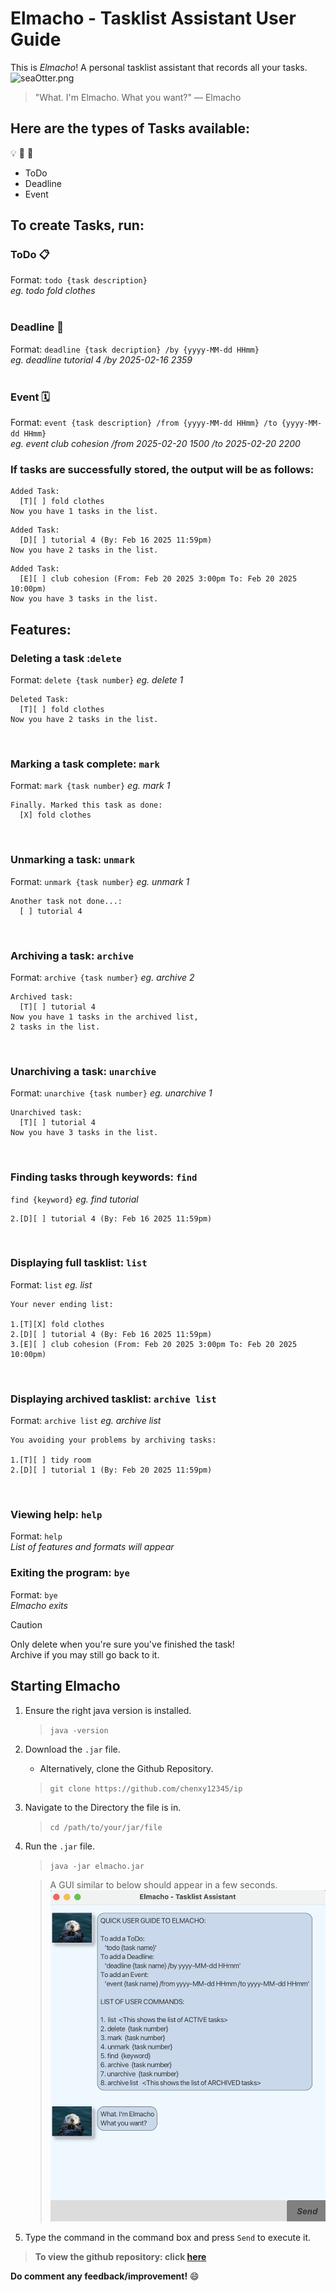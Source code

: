 # Elmacho - Tasklist Assistant User Guide

This is _Elmacho_! A personal tasklist assistant that records all your tasks.
![seaOtter.png](/docs/images/seaOtter.png)
> "What. I'm Elmacho. What you want?" — Elmacho

## Here are the types of Tasks available:
:bulb:
:memo:
:pencil:
- ToDo
- Deadline
- Event

## To create Tasks, run:
### ToDo :clipboard:
Format: `todo {task description}`\
_eg. todo fold clothes_<br><br>
### Deadline :date:
Format: `deadline {task decription} /by {yyyy-MM-dd HHmm}`\
_eg. deadline tutorial 4 /by 2025-02-16 2359_<br><br>
### Event :spiral_calendar:
Format: `event {task description} /from {yyyy-MM-dd HHmm} /to {yyyy-MM-dd HHmm}`\
_eg. event club cohesion /from 2025-02-20 1500 /to 2025-02-20 2200_ 

### If tasks are successfully stored, the output will be as follows:

```
Added Task: 
  [T][ ] fold clothes 
Now you have 1 tasks in the list.
```


```
Added Task:
  [D][ ] tutorial 4 (By: Feb 16 2025 11:59pm)
Now you have 2 tasks in the list.
```


```
Added Task:
  [E][ ] club cohesion (From: Feb 20 2025 3:00pm To: Feb 20 2025 10:00pm)
Now you have 3 tasks in the list.
```

## Features:
### Deleting a task :`delete`
Format: `delete {task number}`
_eg. delete 1_
```
Deleted Task: 
  [T][ ] fold clothes 
Now you have 2 tasks in the list.
```
<br>

### Marking a task complete: `mark`
Format: `mark {task number}`
_eg. mark 1_
```
Finally. Marked this task as done: 
  [X] fold clothes 
```
<br>

### Unmarking a task: `unmark`
Format: `unmark {task number}`
_eg. unmark 1_
```
Another task not done...: 
  [ ] tutorial 4
```
<br>

### Archiving a task: `archive`
Format: `archive {task number}`
_eg. archive 2_
```
Archived task: 
  [T][ ] tutorial 4
Now you have 1 tasks in the archived list,
2 tasks in the list.
```
<br>

### Unarchiving a task: `unarchive`
Format: `unarchive {task number}`
_eg.  unarchive 1_
```
Unarchived task: 
  [T][ ] tutorial 4
Now you have 3 tasks in the list.
```
<br>

### Finding tasks through keywords: `find`
`find {keyword}`
_eg. find tutorial_
```
2.[D][ ] tutorial 4 (By: Feb 16 2025 11:59pm)
```
<br>

### Displaying full tasklist: `list`
Format: `list`
_eg. list_
```
Your never ending list:

1.[T][X] fold clothes 
2.[D][ ] tutorial 4 (By: Feb 16 2025 11:59pm)
3.[E][ ] club cohesion (From: Feb 20 2025 3:00pm To: Feb 20 2025 10:00pm)
```
<br>

### Displaying archived tasklist: `archive list`
Format: `archive list`
_eg. archive list_
```
You avoiding your problems by archiving tasks:

1.[T][ ] tidy room
2.[D][ ] tutorial 1 (By: Feb 20 2025 11:59pm)
```
<br>

### Viewing help: `help`
Format: `help`  
_List of features and formats will appear_
<br>

### Exiting the program: `bye`
Format: `bye`  
_Elmacho exits_
> [!CAUTION]
> Only delete when you're sure you've finished the task!   
> Archive if you may still go back to it.

## Starting Elmacho
1. Ensure the right java version is installed.  
    >`java -version`
2. Download the `.jar` file.
    - Alternatively, clone the Github Repository.   
    >`git clone https://github.com/chenxy12345/ip`
3. Navigate to the Directory the file is in.  
    >`cd /path/to/your/jar/file`
4. Run the `.jar` file.  
    >`java -jar elmacho.jar`

    >A GUI similar to below should appear in a few seconds.
  ![Welcome.png](/docs/images/Welcome.png)
5. Type the command in the command box and press `Send` to execute it.

>**To view the github repository: click [here](https://github.com/chenxy12345/ip)**

**Do comment any feedback/improvement!** :smile: